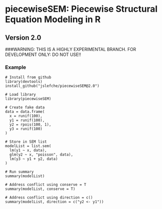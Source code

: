 # piecewiseSEM: Piecewise Structural Equation Modeling in R

## Version 2.0

###WARNING: THIS IS A HIGHLY EXPERIMENTAL BRANCH. FOR DEVELOPMENT ONLY: DO NOT USE!!

### Example
```
# Install from github
library(devtools)
install_github("jslefche/piecewiseSEM@2.0")

# Load library
library(piecewiseSEM)

# Create fake data
data = data.frame(
  x = runif(100),
  y1 = runif(100),
  y2 = rpois(100, 1),
  y3 = runif(100)
)

# Store in SEM list 
modelList = list.sem(
  lm(y1 ~ x, data),
  glm(y2 ~ x, "poisson", data),
  lm(y3 ~ y1 + y2, data)
)

# Run summary
summary(modelList)

# Address conflict using conserve = T
summary(modelList, conserve = T)

# Address conflict using direction = c()
summary(modelList, direction = c("y2 <- y1"))
```
